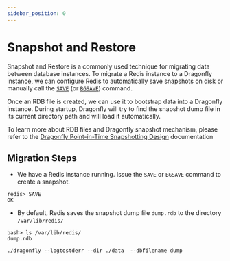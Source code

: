 ```yaml
---
sidebar_position: 0
---
```


# Snapshot and Restore

Snapshot and Restore is a commonly used technique for migrating data between database instances.
To migrate a Redis instance to a Dragonfly instance, we can configure Redis to automatically save snapshots on disk or
manually call the [`SAVE`](https://redis.io/commands/save/) (or [`BGSAVE`](https://redis.io/commands/bgsave/)) command.

Once an RDB file is created, we can use it to bootstrap data into a Dragonfly instance.
During startup, Dragonfly will try to find the snapshot dump file in its current directory path and will load it automatically.

To learn more about RDB files and Dragonfly snapshot mechanism, please refer to the [Dragonfly Point-in-Time Snapshotting Design](../../managing-dragonfly/snapshotting.md) documentation

## Migration Steps

- We have a Redis instance running. Issue the `SAVE` or `BGSAVE` command to create a snapshot.

```shell
redis> SAVE
OK
```

- By default, Redis saves the snapshot dump file `dump.rdb` to the directory `/var/lib/redis/`

```shell
bash> ls /var/lib/redis/
dump.rdb
```

```shell
./dragonfly --logtostderr --dir ./data  --dbfilename dump
```

